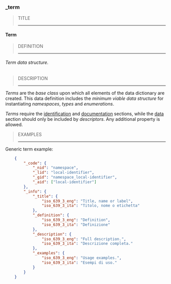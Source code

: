 ### _term



> TITLE
> 
> ------

#### Term



> DEFINITION
> 
> ------

###### Term data structure.



> DESCRIPTION
> 
> ------

*Terms* are the *base class* upon which all elements of the data dictionary are created. This data definition includes the *minimum viable data structure* for instantiating *namespaces*, *types* and *enumerations*.

*Terms* require the [identification](_code) and [documentation](_info) sections, while the [data](_data) section should only be included by *descriptors*. Any additional property is allowed.



> EXAMPLES
> 
> ------

Generic term example:

```json
	{
		"_code": {
			"_nid": "namespace",
			"_lid": "local-identifier",
			"_gid": "namespace_local-identifier",
			"_aid": ["local-identifier"]
		},
		"_info": {
			"_title": {
				"iso_639_3_eng": "Title, name or label",
				"iso_639_3_ita": "Titolo, nome o etichetta"
			},
			"_definition": {
				"iso_639_3_eng": "Definition",
				"iso_639_3_ita": "Definizione"
			},
			"_description": {
				"iso_639_3_eng": "Full description.",
				"iso_639_3_ita": "Descrizione completa."
			},
			"_examples": {
				"iso_639_3_eng": "Usage examples.",
				"iso_639_3_ita": "Esempi di uso."
			}
		}
	}
```